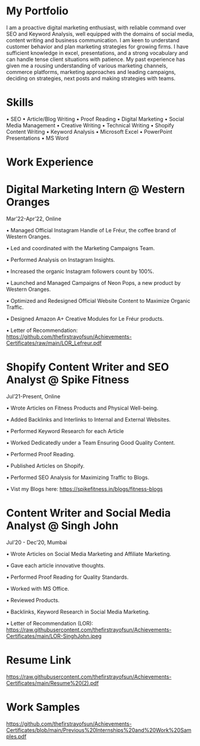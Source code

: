 # My Portfolio


I am a proactive digital marketing enthusiast, with reliable command over SEO and Keyword Analysis, well equipped with the domains of social media, content writing and business communication. I am keen to understand customer behavior and plan marketing strategies for growing firms. I have sufficient knowledge in excel, presentations, and a strong vocabulary and can handle tense client situations with patience. My past experience has given me a rousing understanding of various marketing channels, commerce platforms, marketing approaches and leading campaigns, deciding on strategies, next posts and making strategies with teams.

# Skills

•	SEO  • Article/Blog Writing  • Proof Reading  • Digital Marketing  • Social Media Management  •	Creative Writing  •	Technical Writing  •	Shopify Content Writing  •	Keyword Analysis  • Microsoft Excel  • PowerPoint Presentations  • MS Word
# 
# Work Experience

# Digital Marketing Intern @ Western Oranges

Mar’22-Apr’22, Online

• Managed Official Instagram Handle of Le Fréur, the coffee brand of Western Oranges.

• Led and coordinated with the Marketing Campaigns Team.

• Performed Analysis on Instagram Insights.

• Increased the organic Instagram followers count by 100%.

• Launched and Managed Campaigns of Neon Pops, a new product by Western Oranges.

• Optimized and Redesigned Official Website Content to Maximize Organic Traffic.

• Designed Amazon A+ Creative Modules for Le Fréur products.

• Letter of Recommendation: https://github.com/thefirstrayofsun/Achievements-Certificates/raw/main/LOR_Lefreur.pdf


# Shopify Content Writer and SEO Analyst @ Spike Fitness

Jul’21-Present, Online

•	Wrote Articles on Fitness Products and Physical Well-being.


•	Added Backlinks and Interlinks to Internal and External Websites.


•	Performed Keyword Research for each Article


•	Worked Dedicatedly under a Team Ensuring Good Quality Content.


•	Performed Proof Reading.


•	Published Articles on Shopify.


•	Performed SEO Analysis for Maximizing Traffic to Blogs.

•	Vist my Blogs here: https://spikefitness.in/blogs/fitness-blogs


# Content Writer and Social Media Analyst @ Singh John

Jul’20 - Dec’20, Mumbai

•	Wrote Articles on Social Media Marketing and Affiliate Marketing.

•	Gave each article innovative thoughts.

•	Performed Proof Reading for Quality Standards.

•	Worked with MS Office.

•	Reviewed Products.

•	Backlinks, Keyword Research in Social Media Marketing.

• Letter of Recommendation (LOR): https://raw.githubusercontent.com/thefirstrayofsun/Achievements-Certificates/main/LOR-SinghJohn.jpeg

# Resume Link
https://raw.githubusercontent.com/thefirstrayofsun/Achievements-Certificates/main/Resume%20(2).pdf


# Work Samples
https://github.com/thefirstrayofsun/Achievements-Certificates/blob/main/Previous%20Internships%20and%20Work%20Samples.pdf

